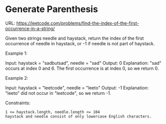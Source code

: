 # Generate Parenthesis

URL: <https://leetcode.com/problems/find-the-index-of-the-first-occurrence-in-a-string/>

Given two strings needle and haystack, return the index of the first occurrence of needle in haystack, or -1 if needle is not part of haystack.

Example 1:

Input: haystack = "sadbutsad", needle = "sad"
Output: 0
Explanation: "sad" occurs at index 0 and 6.
The first occurrence is at index 0, so we return 0.

Example 2:

Input: haystack = "leetcode", needle = "leeto"
Output: -1
Explanation: "leeto" did not occur in "leetcode", so we return -1.

Constraints:

    1 <= haystack.length, needle.length <= 104
    haystack and needle consist of only lowercase English characters.
